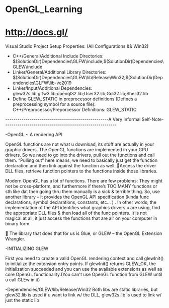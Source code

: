 # OpenGL_Learning
# http://docs.gl/

Visual Studio Project Setup Properties: (All Configurations && Win32)
- C++/General/Additional Include Directories: $(SolutionDir)Dependencies\GLFW\include;$(SolutionDir)Dependencies\GLEW\include
- Linker/General/Additional Library Directories: $(SolutionDir)Dependencies\GLEW\lib\Release\Win32;$(SolutionDir)Dependencies\GLFW\lib-vc2019
- Linker/Input/Additional Dependencies: glew32s.lib;glfw3.lib;opengl32.lib;User32.lib;Gdi32.lib;Shell32.lib
- Define GLEW_STATIC in preprocessor definitions (Defines a preprocessing symbol for a source file): C++/Preprocessor/Preporcessor Definitions: GLEW_STATIC

---------------------------------------------------A Very Informal Self-Note--------------------------------------------------------

-OpenGL ~ A rendering API

OpenGL functions are not what u download, its stuff are actually in your graphic drivers. 
The OpenGL functions are implemented in your GPU drivers. So we need to go into the drivers, pull out the functions and call them. “Pulling out” here means, we need to basically just get the function declaration and then link against the function as well. Access the driver DLL files, retrieve function pointers to the functions inside those libraries. 

Modern OpenGL has a lot of functions. There are few problems: They might not be cross-platform, and furthermore if there’s TOO MANY functions or sth like dat then going thru them manually is a sick & terrible thing. So, use another library – it provides the OpenGL API specification (kinda func declarations, symbol declarations, constants, etc… ) . In other words, the implementation of the API identifies what graphics drivers u are using, find the appropriate DLL files & then load all of the func pointers. It is not magical at all, it just access the functions that are alr on your computer in binary form. 

	The library that does that for us is Glue, or GLEW – the OpenGL Extension Wrangler. 

-INITIALIZING GLEW

First you need to create a valid OpenGL rendering context and call glewInit() to initialize the extension entry points. If glewInit() returns GLEW_OK, the initialization succeeded and you can use the available extensions as well as core OpenGL functionality.(You can't use OpenGL function from GLEW until u call GLEw in it)


-Dependencies/GLEW/lib/Release/Win32
 Both libs are static libraries, but glew32.lib is used if u want to link w/ the DLL, glew32s.lib is used to link w/ just the static lib 
